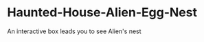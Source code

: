 Haunted-House-Alien-Egg-Nest
============================

An interactive box leads you to see Alien's nest
